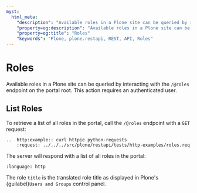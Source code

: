 ```yaml
---
myst:
  html_meta:
    "description": "Available roles in a Plone site can be queried by interacting with the /@roles endpoint on the portal root. This action requires an authenticated user."
    "property=og:description": "Available roles in a Plone site can be queried by interacting with the /@roles endpoint on the portal root. This action requires an authenticated user."
    "property=og:title": "Roles"
    "keywords": "Plone, plone.restapi, REST, API, Roles"
---
```


# Roles

Available roles in a Plone site can be queried by interacting with the `/@roles` endpoint on the portal root.
This action requires an authenticated user.


## List Roles

To retrieve a list of all roles in the portal, call the `/@roles` endpoint with a `GET` request:

```{eval-rst}
..  http:example:: curl httpie python-requests
    :request: ../../../src/plone/restapi/tests/http-examples/roles.req
```

The server will respond with a list of all roles in the portal:

```{literalinclude} ../../../src/plone/restapi/tests/http-examples/roles.resp
:language: http
```

The role `title` is the translated role title as displayed in Plone's {guilabel}`Users and Groups` control panel.
